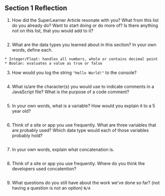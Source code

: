 ## Section 1 Reflection

1. How did the SuperLearner Article resonate with you? What from this list do you already do? Want to start doing or do more of? Is there anything not on this list, that you would add to it?
```How important it is to continue and view learning as a lifelong process. I really enjoy reading and listening to NPR podcasts, this helps me stay up to date with current events. I'm also looking forward to doing more driver and navigator assignments with peers.
```
2. What are the data types you learned about in this section? In your own words, define each.
```* String: used to represent text
* Integer/Float: handles all numbers, whole or contains decimal point
* Boolan: evaluates a value as true or false
```
3. How would you log the string `"Hello World!"` to the console?
```console.log('"Hello World"')
```
4. What is/are the character(s) you would use to indicate comments in a JavaScript file? What is the purpose of a code comment?
```You would use "//" to write comments to further explain what code just wrote. It is easier to pick up others' codes and know what they have done with good comments.
```
5. In your own words, what is a variable? How would you explain it to a 5 year old?
```A variables will store something that you are able to reuse and reference to the end of time.
```
6. Think of a site or app you use frequently. What are three variables that are probably used? Which data type would each of those variables probably hold?
```NPR has a dropdown menu for their news, music, shows and podcasts, ect. When the user selects a different location of their website, different variables will be referenced to pull the current layout of that section. For example world news will reference variables for what color the banner is, hyperlinks to current articles, locoations of ads NPR has relationships with, ect.
```

7. In your own words, explain what concatenation is.
```Concatenation will be used in JavaScript to join multiple stings together using +
```
8. Think of a site or app you use frequently. Where do you think the developers used concatention?
```GMail will use concatention when the user signs in, a unique dynamic URL is used to pull the specifics user's inbox.
```
9. What questions do you still have about the work we've done so far? (not having a question is not an option)
```N/A```
